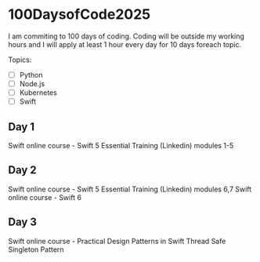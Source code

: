 # 100DaysofCode2025

I am commiting to 100 days of coding. Coding will be outside my working hours and I will apply at least 1 hour every day for 10 days foreach topic. 

Topics:
- [ ] Python
- [ ] Node.js
- [ ] Kubernetes
- [ ] Swift

## Day 1
Swift online course - Swift 5 Essential Training (Linkedin) modules 1-5

## Day 2
Swift online course - Swift 5 Essential Training (Linkedin) modules 6,7
Swift online course - Swift 6

## Day 3
Swift online course - Practical Design Patterns in Swift
Thread Safe Singleton Pattern
